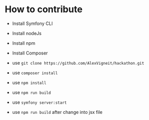# How to contribute
- Install Symfony CLI
- Install nodeJs
- Install npm
- Install Composer
- use `git clone https://github.com/AlexVigneit/hackathon.git`
- use `composer install`
- use `npm install`
- use `npm run build`
- use `symfony server:start`

- use `npm run build` after change into jsx file
